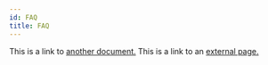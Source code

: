 ```yaml
---
id: FAQ
title: FAQ
---
```


This is a link to [another document.](doc3.md)
This is a link to an [external page.](http://www.example.com)
